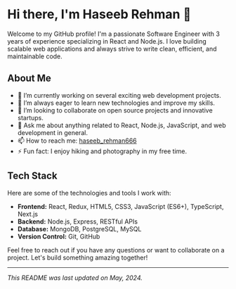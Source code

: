 # Hi there, I'm Haseeb Rehman 👋

Welcome to my GitHub profile! I'm a passionate Software Engineer with 3 years of experience specializing in React and Node.js. I love building scalable web applications and always strive to write clean, efficient, and maintainable code.

## About Me

- 🔭 I’m currently working on several exciting web development projects.
- 🌱 I’m always eager to learn new technologies and improve my skills.
- 👯 I’m looking to collaborate on open source projects and innovative startups.
- 💬 Ask me about anything related to React, Node.js, JavaScript, and web development in general.
- 📫 How to reach me: [haseeb_rehman666](mailto:haseeb_rehman666@yahoo.com)
- ⚡ Fun fact: I enjoy hiking and photography in my free time.

## Tech Stack

Here are some of the technologies and tools I work with:

- **Frontend:** React, Redux, HTML5, CSS3, JavaScript (ES6+), TypeScript, Next.js
- **Backend:** Node.js, Express, RESTful APIs
- **Database:** MongoDB, PostgreSQL, MySQL
- **Version Control:** Git, GitHub


Feel free to reach out if you have any questions or want to collaborate on a project. Let's build something amazing together!

---

*This README was last updated on May, 2024.*
